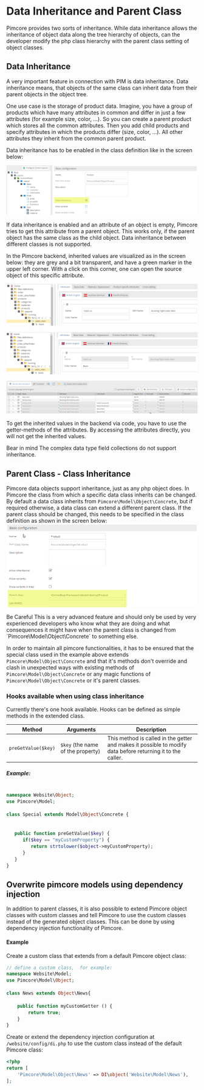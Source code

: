 # Data Inheritance and Parent Class
  
Pimcore provides two sorts of inheritance. While data inheritance allows the inheritance of object data along the tree
 hierarchy of objects, can the developer modify the php class hierarchy with the parent class setting of object classes. 
   
## Data Inheritance
A very important feature in connection with PIM is data inheritance. Data inheritance means, that objects of the same 
class can inherit data from their parent objects in the object tree.

One use case is the storage of product data. Imagine, you have a group of products which have many attributes in common 
and differ in just a few attributes (for example size, color, ...). So you can create a parent product which stores all 
the common attributes. Then you add child products and specify attributes in which the products differ (size, color, ...). 
All other attributes they inherit from the common parent product.

Data inheritance has to be enabled in the class definition like in the screen below:

![Data Inheritance](../../../img/classes-data-inheritance.png)

If data inheritance is enabled and an attribute of an object is empty, Pimcore tries to get this attribute from a parent 
object. This works only, if the parent object has the same class as the child object. Data inheritance between different 
classes is not supported.

In the Pimcore backend, inherited values are visualized as in the screen below: they are grey and a bit transparent, 
and have a green marker in the upper left corner. With a click on this corner, one can open the source object of this 
specific attribute.


![Data Inheritance](../../../img/classes-data-inheritance1.png)


![Data Inheritance](../../../img/classes-data-inheritance2.png)


![Data Inheritance](../../../img/classes-data-inheritance3.png)

To get the inherited values in the backend via code, you have to use the getter-methods of the attributes. By accessing 
the attributes directly, you will not get the inherited values.

<div class="notice-box">
Bear in mind
The complex data type field collections do not support inheritance.
</div>


## Parent Class - Class Inheritance

Pimcore data objects support inheritance, just as any php object does. In Pimcore the class from which a specific data 
class inherits can be changed. By default a data class inherits from `Pimcore\Model\Object\Concrete`, but if required 
otherwise, a data class can extend a different parent class. If the parent class should be changed, this needs to be 
specified in the class definition as shown in the screen below:
![Parent Class](../../../img/classes-class-inheritance.png)

<div class="notice-box">
Be Careful
This is a very advanced feature and should only be used by very experienced developers who know what they are doing and 
what consequences it might have when the parent class is changed from `Pimcore\Model\Object\Concrete` to something 
else. 

In order to maintain all pimcore functionalities, it has to be ensured that the special class used in the example 
above extends `Pimcore\Model\Object\Concrete` and that it's methods don't override and clash in unexpected ways 
with existing methods of `Pimcore\Model\Object\Concrete` or any magic functions of `Pimcore\Model\Object\Concrete`
or it's parent classes.
</div>

### Hooks available when using class inheritance
Currently there's one hook available. Hooks can be defined as simple methods in the extended class.

| Method | Arguments |  Description |
|--------|-----------|--------------|
| `preGetValue($key)` | `$key` (the name of the property) | This method is called in the getter and makes it possible to modify data before returning it to the caller. |

##### Example:
```php

namespace Website\Object;
use Pimcore\Model;
  
class Special extends Model\Object\Concrete {
 
 
   public function preGetValue($key) {
      if($key == "myCustomProperty") {
         return strtolower($object->myCustomProperty);
      }
   }
}
```


## Overwrite pimcore models using dependency injection
In addition to parent classes, it is also possible to extend Pimcore object classes with custom classes and tell Pimcore 
to use the custom classes instead of the generated object classes. This can be done by using dependency injection 
functionality of Pimcore. 

#### Example
Create a custom class that extends from a default Pimcore object class: 
```php
// define a custom class,  for example:
namespace Website\Model; 
use Pimcore\Model\Object;
  
class News extends Object\News{
 
    public function myCustomGetter () {
        return true;
    }
}
``` 

Create or extend the dependency injection configuration at `/website/config/di.php` to use the custom class instead
of the default Pimcore class: 
```php
<?php
return [
    'Pimcore\Model\Object\News' => DI\object('Website\Model\News'),
];
```